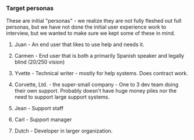 ### Target personas
These are initial "personas" - we realize they are not fully fleshed out full personas, but we have not done the initial user experience work to interview, but we wanted to make sure we kept some of these in mind.

1. Juan - An end user that likes to use help and needs it.

2. Carmen - End user that is both a primarily Spanish speaker and legally blind (20/250 vision)

3. Yvette - Technical writer - mostly for help systems. Does contract work.

4. Corvette, Ltd. - the super-small company - One to 3 dev team doing their own support. Probably doesn't have huge money piles nor the need to support large support systems.

5. Jean - Support staff

6. Carl - Support manager

7. Dutch - Developer in larger organization.

